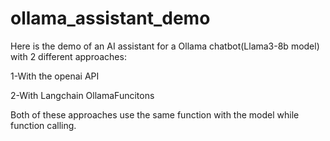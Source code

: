 # ollama_assistant_demo

Here is the demo of an AI assistant for a Ollama chatbot(Llama3-8b model) with 2 different approaches:

1-With the openai API

2-With Langchain OllamaFuncitons 


Both of these approaches use the same function with the model while function calling.
